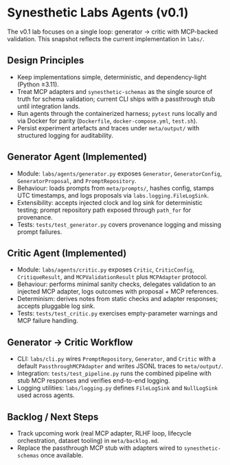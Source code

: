 # Synesthetic Labs Agents (v0.1)

The v0.1 lab focuses on a single loop: generator → critic with MCP-backed validation. This snapshot reflects the current implementation in `labs/`.

## Design Principles
- Keep implementations simple, deterministic, and dependency-light (Python ≥3.11).
- Treat MCP adapters and `synesthetic-schemas` as the single source of truth for schema validation; current CLI ships with a passthrough stub until integration lands.
- Run agents through the containerized harness; `pytest` runs locally and via Docker for parity (`Dockerfile`, `docker-compose.yml`, `test.sh`).
- Persist experiment artefacts and traces under `meta/output/` with structured logging for auditability.

## Generator Agent (Implemented)
- Module: `labs/agents/generator.py` exposes `Generator`, `GeneratorConfig`, `GeneratorProposal`, and `PromptRepository`.
- Behaviour: loads prompts from `meta/prompts/`, hashes config, stamps UTC timestamps, and logs proposals via `labs.logging.FileLogSink`.
- Extensibility: accepts injected clock and log sink for deterministic testing; prompt repository path exposed through `path_for` for provenance.
- Tests: `tests/test_generator.py` covers provenance logging and missing prompt failures.

## Critic Agent (Implemented)
- Module: `labs/agents/critic.py` exposes `Critic`, `CriticConfig`, `CritiqueResult`, and `MCPValidationResult` plus `MCPAdapter` protocol.
- Behaviour: performs minimal sanity checks, delegates validation to an injected MCP adapter, logs outcomes with proposal + MCP references.
- Determinism: derives notes from static checks and adapter responses; accepts pluggable log sink.
- Tests: `tests/test_critic.py` exercises empty-parameter warnings and MCP failure handling.

## Generator → Critic Workflow
- CLI: `labs/cli.py` wires `PromptRepository`, `Generator`, and `Critic` with a default `PassthroughMCPAdapter` and writes JSONL traces to `meta/output/`.
- Integration: `tests/test_pipeline.py` runs the combined pipeline with stub MCP responses and verifies end-to-end logging.
- Logging utilities: `labs/logging.py` defines `FileLogSink` and `NullLogSink` used across agents.

## Backlog / Next Steps
- Track upcoming work (real MCP adapter, RLHF loop, lifecycle orchestration, dataset tooling) in `meta/backlog.md`.
- Replace the passthrough MCP stub with adapters wired to `synesthetic-schemas` once available.
